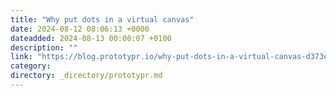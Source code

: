 ```yaml
---
title: "Why put dots in a virtual canvas"
date: 2024-08-12 08:06:13 +0000
dateadded: 2024-08-13 00:00:07 +0100
description: ""
link: "https://blog.prototypr.io/why-put-dots-in-a-virtual-canvas-d373e5976846?source=rss----eb297ea1161a---4"
category:
directory: _directory/prototypr.md
---
```

